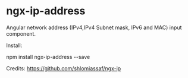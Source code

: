 # ngx-ip-address
Angular network address (IPv4,IPv4 Subnet mask, IPv6 and MAC) input component.

Install:

npm install ngx-ip-address --save





Credits: https://github.com/shlomiassaf/ngx-ip
